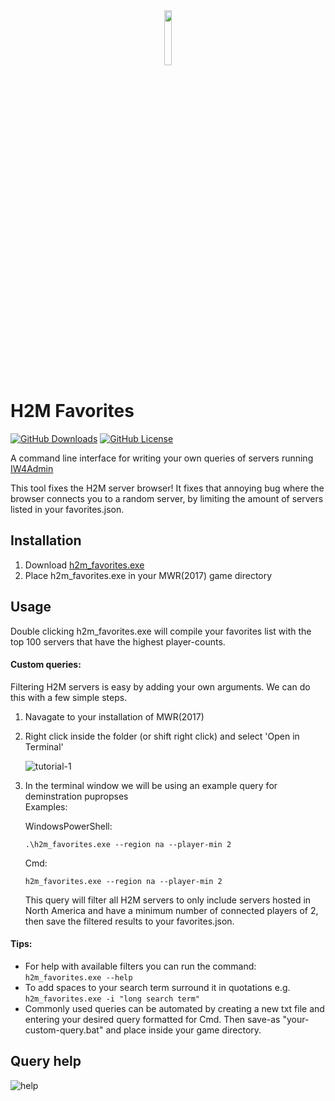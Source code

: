 [iw4m-server-master]: https://master.iw4.zip/servers#
[help-img]: https://i.imgur.com/vjiBSp1.png "query arguments"
[step-2]: https://i.imgur.com/0ynEJ4e.png "open command prompt in MWR directory"
[latest-dl]: https://github.com/WardLordRuby/H2M_favorites/releases/download/v0.2.9/h2m_favorites.exe
<div align="center">
    <img src="https://i.imgur.com/VAxzjQZ.png" width="15%" height="15%">
</div>

# H2M Favorites
[![GitHub Downloads](https://img.shields.io/github/downloads/WardLordRuby/H2M_favorites/total?label=Downloads&labelColor=%2323282e&color=%230e8726)][latest-dl]
[![GitHub License](https://img.shields.io/github/license/WardLordRuby/H2M_favorites?label=License&labelColor=%2323282e)](LICENSE)  

A command line interface for writing your own queries of servers running [IW4Admin][iw4m-server-master]

This tool fixes the H2M server browser! It fixes that annoying bug where the browser connects you to a random server, by limiting the amount of servers listed in your favorites.json.

## Installation
1. Download [h2m_favorites.exe][latest-dl]
2. Place h2m_favorites.exe in your MWR(2017) game directory

## Usage
Double clicking h2m_favorites.exe will compile your favorites list with the top 100 servers that have the highest player-counts.

#### Custom queries:
Filtering H2M servers is easy by adding your own arguments. We can do this with a few simple steps.
1. Navagate to your installation of MWR(2017)
2. Right click inside the folder (or shift right click) and select 'Open in Terminal'
   
   ![tutorial-1][step-2]
4. In the terminal window we will be using an example query for deminstration pupropses  
   Examples:
     
   WindowsPowerShell:  
   ```
   .\h2m_favorites.exe --region na --player-min 2
   ```
   Cmd:
   ```
   h2m_favorites.exe --region na --player-min 2
   ```
   This query will filter all H2M servers to only include servers hosted in North America and have a minimum number of connected players of 2, then save the filtered results to your favorites.json.

#### Tips:
- For help with available filters you can run the command: `h2m_favorites.exe --help`
- To add spaces to your search term surround it in quotations e.g. `h2m_favorites.exe -i "long search term"`
- Commonly used queries can be automated by creating a new txt file and entering your desired query formatted for Cmd. Then save-as "your-custom-query.bat" and place inside your game directory.

## Query help
![help][help-img]


